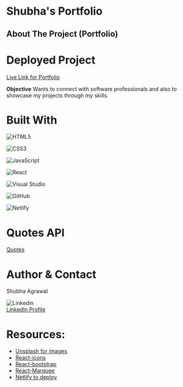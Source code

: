 # Shubha's Portfolio

## About The Project (Portfolio)
# Deployed Project
[Live Link for Portfolio](https://shubha-agrawal-portfolio.netlify.app)

**Objective** 
Wants to connect with software professionals and also to showcase my projects through my skills.

# Built With
![HTML5](https://img.shields.io/badge/html5-%23E34F26.svg?style=for-the-badge&logo=html5&logoColor=white)

![CSS3](https://img.shields.io/badge/css3-%231572B6.svg?style=for-the-badge&logo=css3&logoColor=white)

![JavaScript](https://img.shields.io/badge/javascript-%23323330.svg?style=for-the-badge&logo=javascript&logoColor=%23F7DF1E)

![React](https://img.shields.io/badge/react-%2320232a.svg?style=for-the-badge&logo=react&logoColor=%2361DAFB)

![Visual Studio](https://img.shields.io/badge/VSCode-0078D4?style=for-the-badge&logo=visual%20studio%20code&logoColor=white)  

![GitHub](https://img.shields.io/badge/GitHub-100000?style=for-the-badge&logo=github&logoColor=white) 

![Netlify](https://img.shields.io/badge/netlify-%23000000.svg?style=for-the-badge&logo=netlify&logoColor=#00C7B7)

# Quotes API
[Quotes](https://dummyjson.com/quotes/)

# Author & Contact
Shubha Agrawal

![Linkedin](https://img.shields.io/badge/LinkedIn-0077B5?style=for-the-badge&logo=linkedin&logoColor=white)    
[LinkedIn Profile](https://www.linkedin.com/in/shubha-jindal-agrawal/)

# Resources:
* [Unsplash for images](https://unsplash.com/)
* [React-icons](https://react-icons.github.io/react-icons)
* [React-bootstrap](https://react-bootstrap.netlify.app/getting-started/introduction)
* [React-Marquee](https://www.react-fast-marquee.com/)
* [Netlify to deploy](https://app.netlify.com/)



